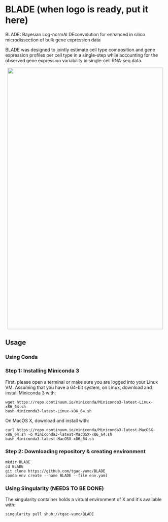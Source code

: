 # BLADE (when logo is ready, put it here)
BLADE: Bayesian Log-normAl DEconvolution for enhanced in silico microdissection of bulk gene expression data

BLADE was designed to jointly estimate cell type composition and gene expression profiles per cell type in a single-step while accounting for the observed gene expression variability in single-cell RNA-seq data. 

<p align="center">
  <img width="490" height="820" src="https://github.com/tgac-vumc/BLADE/blob/master/framework.png">
</p>


## Usage

### Using Conda
### Step 1: Installing Miniconda 3
First, please open a terminal or make sure you are logged into your Linux VM. Assuming that you have a 64-bit system, on Linux, download and install Miniconda 3 with:

```
wget https://repo.continuum.io/miniconda/Miniconda3-latest-Linux-x86_64.sh
bash Miniconda3-latest-Linux-x86_64.sh
```
On MacOS X, download and install with:

```
curl https://repo.continuum.io/miniconda/Miniconda3-latest-MacOSX-x86_64.sh -o Miniconda3-latest-MacOSX-x86_64.sh
bash Miniconda3-latest-MacOSX-x86_64.sh
```

### Step 2: Downloading repository & creating environment

```
mkdir BLADE
cd BLADE
git clone https://github.com/tgac-vumc/BLADE
conda env create --name BLADE --file env.yaml
```

### Using Singularity (NEEDS TO BE DONE)

The singularity container holds a virtual environment of X and it's available with:
```
singularity pull shub://tgac-vumc/BLADE
```
